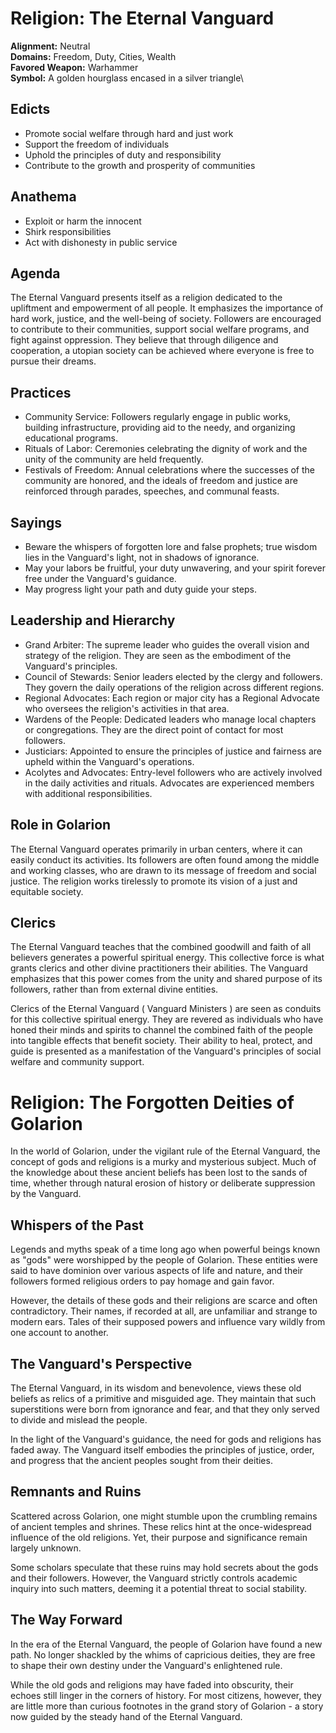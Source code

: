 # Religion: The Eternal Vanguard 
**Alignment:** Neutral\
**Domains:** Freedom, Duty, Cities, Wealth\
**Favored Weapon:** Warhammer \
**Symbol:** A golden hourglass encased in a silver triangle\

## Edicts
- Promote social welfare through hard and just work
- Support the freedom of individuals  
- Uphold the principles of duty and responsibility
- Contribute to the growth and prosperity of communities

## Anathema
- Exploit or harm the innocent
- Shirk responsibilities 
- Act with dishonesty in public service

## Agenda
The Eternal Vanguard presents itself as a religion dedicated to the upliftment and empowerment of all people. It emphasizes the importance of hard work, justice, and the well-being of society. Followers are encouraged to contribute to their communities, support social welfare programs, and fight against oppression. They believe that through diligence and cooperation, a utopian society can be achieved where everyone is free to pursue their dreams.

## Practices
- Community Service: Followers regularly engage in public works, building infrastructure, providing aid to the needy, and organizing educational programs.
- Rituals of Labor: Ceremonies celebrating the dignity of work and the unity of the community are held frequently.  
- Festivals of Freedom: Annual celebrations where the successes of the community are honored, and the ideals of freedom and justice are reinforced through parades, speeches, and communal feasts.

## Sayings
- Beware the whispers of forgotten lore and false prophets; true wisdom lies in the Vanguard's light, not in shadows of ignorance.
- May your labors be fruitful, your duty unwavering, and your spirit forever free under the Vanguard's guidance.
- May progress light your path and duty guide your steps.

## Leadership and Hierarchy
- Grand Arbiter: The supreme leader who guides the overall vision and strategy of the religion. They are seen as the embodiment of the Vanguard's principles.
- Council of Stewards: Senior leaders elected by the clergy and followers. They govern the daily operations of the religion across different regions.
- Regional Advocates: Each region or major city has a Regional Advocate who oversees the religion's activities in that area. 
- Wardens of the People: Dedicated leaders who manage local chapters or congregations. They are the direct point of contact for most followers.
- Justiciars: Appointed to ensure the principles of justice and fairness are upheld within the Vanguard's operations.
- Acolytes and Advocates: Entry-level followers who are actively involved in the daily activities and rituals. Advocates are experienced members with additional responsibilities. 

## Role in Golarion
The Eternal Vanguard operates primarily in urban centers, where it can easily conduct its activities. Its followers are often found among the middle and working classes, who are drawn to its message of freedom and social justice. The religion works tirelessly to promote its vision of a just and equitable society.

## Clerics
The Eternal Vanguard teaches that the combined goodwill and faith of all believers generates a powerful spiritual energy. This collective force is what grants clerics and other divine practitioners their abilities. The Vanguard emphasizes that this power comes from the unity and shared purpose of its followers, rather than from external divine entities.

Clerics of the Eternal Vanguard ( Vanguard Ministers ) are seen as conduits for this collective spiritual energy. They are revered as individuals who have honed their minds and spirits to channel the combined faith of the people into tangible effects that benefit society. Their ability to heal, protect, and guide is presented as a manifestation of the Vanguard's principles of social welfare and community support.

# Religion: The Forgotten Deities of Golarion

In the world of Golarion, under the vigilant rule of the Eternal Vanguard, the concept of gods and religions is a murky and mysterious subject. Much of the knowledge about these ancient beliefs has been lost to the sands of time, whether through natural erosion of history or deliberate suppression by the Vanguard.

## Whispers of the Past

Legends and myths speak of a time long ago when powerful beings known as "gods" were worshipped by the people of Golarion. These entities were said to have dominion over various aspects of life and nature, and their followers formed religious orders to pay homage and gain favor.

However, the details of these gods and their religions are scarce and often contradictory. Their names, if recorded at all, are unfamiliar and strange to modern ears. Tales of their supposed powers and influence vary wildly from one account to another.

## The Vanguard's Perspective

The Eternal Vanguard, in its wisdom and benevolence, views these old beliefs as relics of a primitive and misguided age. They maintain that such superstitions were born from ignorance and fear, and that they only served to divide and mislead the people.

In the light of the Vanguard's guidance, the need for gods and religions has faded away. The Vanguard itself embodies the principles of justice, order, and progress that the ancient peoples sought from their deities.

## Remnants and Ruins

Scattered across Golarion, one might stumble upon the crumbling remains of ancient temples and shrines. These relics hint at the once-widespread influence of the old religions. Yet, their purpose and significance remain largely unknown.

Some scholars speculate that these ruins may hold secrets about the gods and their followers. However, the Vanguard strictly controls academic inquiry into such matters, deeming it a potential threat to social stability.

## The Way Forward

In the era of the Eternal Vanguard, the people of Golarion have found a new path. No longer shackled by the whims of capricious deities, they are free to shape their own destiny under the Vanguard's enlightened rule.

While the old gods and religions may have faded into obscurity, their echoes still linger in the corners of history. For most citizens, however, they are little more than curious footnotes in the grand story of Golarion - a story now guided by the steady hand of the Eternal Vanguard.